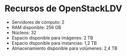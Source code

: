 # Recursos de OpenStackLDV

* Servidores de cómputo: 2
* RAM disponible: 256 GB
* Núcleos: 32
* Espacio disponible para imágenes: 2 TB
* Espacio disponible para instancias: 1,2 TB
* Almacenamiento disponible para volúmenes: 2,4 TB